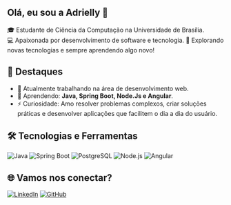 ## Olá, eu sou a Adrielly 👋

🎓 Estudante de Ciência da Computação na Universidade de Brasília.  
💻 Apaixonada por desenvolvimento de software e tecnologia. 
🚀 Explorando novas tecnologias e sempre aprendendo algo novo!

## 🌟 Destaques
- 🔭 Atualmente trabalhando na área de desenvolvimento web.
- 🌱 Aprendendo: **Java, Spring Boot, Node.Js e Angular**.
- ⚡ Curiosidade: Amo resolver problemas complexos, criar soluções práticas e desenvolver aplicações que facilitem o dia a dia do usuário.

## 🛠️ Tecnologias e Ferramentas
![Java](https://img.shields.io/badge/Java-ED8B00?style=for-the-badge&logo=java&logoColor=white)
![Spring Boot](https://img.shields.io/badge/Spring%20Boot-6DB33F?style=for-the-badge&logo=springboot&logoColor=white)
![PostgreSQL](https://img.shields.io/badge/PostgreSQL-316192?style=for-the-badge&logo=postgresql&logoColor=white)
![Node.js](https://img.shields.io/badge/Node.js-43853D?style=for-the-badge&logo=node.js&logoColor=white)
![Angular](https://img.shields.io/badge/Angular-DD0031?style=for-the-badge&logo=angular&logoColor=white)

## 🌐 Vamos nos conectar?
[![LinkedIn](https://img.shields.io/badge/LinkedIn-0077B5?style=for-the-badge&logo=linkedin&logoColor=white)](https://linkedin.com/in/adrielly-lima-aa297a210/)
[![GitHub](https://img.shields.io/badge/GitHub-100000?style=for-the-badge&logo=github&logoColor=white)](https://github.com/aadriellyy)
